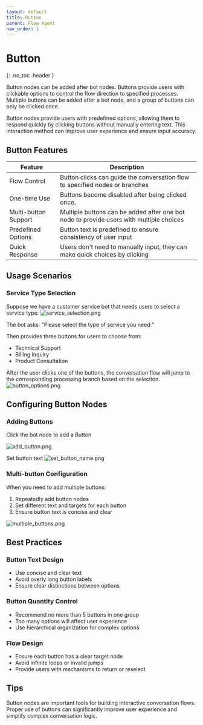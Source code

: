 ```yaml
---
layout: default
title: Button
parent: Flow Agent
nav_order: 1
---
```

# Button
{: .no_toc .header }

Button nodes can be added after bot nodes. Buttons provide users with clickable options to control the flow direction to specified processes. Multiple buttons can be added after a bot node, and a group of buttons can only be clicked once.

Button nodes provide users with predefined options, allowing them to respond quickly by clicking buttons without manually entering text. This interaction method can improve user experience and ensure input accuracy.

## Button Features

| Feature               | Description                                                                             |
|-----------------------|-----------------------------------------------------------------------------------------|
| Flow Control          | Button clicks can guide the conversation flow to specified nodes or branches            |
| One-time Use          | Buttons become disabled after being clicked once.                                       |
| Multi-button Support  | Multiple buttons can be added after one bot node to provide users with multiple choices |
| Predefined Options    | Button text is predefined to ensure consistency of user input                           |
| Quick Response        | Users don't need to manually input, they can make quick choices by clicking             |

## Usage Scenarios

### Service Type Selection
Suppose we have a customer service bot that needs users to select a service type:
![service_selection.png](service_selection.png)

The bot asks: "Please select the type of service you need:"

Then provides three buttons for users to choose from:
- Technical Support
- Billing Inquiry
- Product Consultation

After the user clicks one of the buttons, the conversation flow will jump to the corresponding processing branch based on the selection.
![button_options.png](button_options.png)

## Configuring Button Nodes

### Adding Buttons
Click the bot node to add a Button

![add_button.png](add_button.png)

Set button text
![set_button_name.png](set_button_name.png)

### Multi-button Configuration
When you need to add multiple buttons:
1. Repeatedly add button nodes
2. Set different text and targets for each button
3. Ensure button text is concise and clear

![multiple_buttons.png](multiple_buttons.png)

## Best Practices

### Button Text Design
- Use concise and clear text
- Avoid overly long button labels
- Ensure clear distinctions between options

### Button Quantity Control
- Recommend no more than 5 buttons in one group
- Too many options will affect user experience
- Use hierarchical organization for complex options

### Flow Design
- Ensure each button has a clear target node
- Avoid infinite loops or invalid jumps
- Provide users with mechanisms to return or reselect

## Tips
Button nodes are important tools for building interactive conversation flows. Proper use of buttons can significantly improve user experience and simplify complex conversation logic.